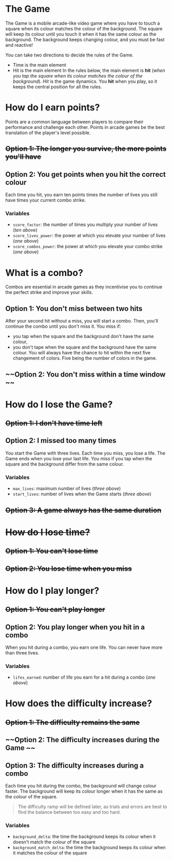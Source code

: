 # The Game

The Game is a mobile arcade-like video game where you have to touch a square when its colour matches the colour of the background.
The square will keep its colour until you touch it when it has the same colour as the background.
The background keeps changing colour, and you must be fast and reactive!

You can take two directions to decide the rules of the Game.
  - Time is the main element
  - Hit is the main element
In the rules below, the main element is **hit** (*when you tap the square when its colour matches the colour of the background*). *Hit* is the game dynamics. You **hit** when you play, so it keeps the central position for all the rules.

# How do I earn points?
Points are a common language between players to compare their performance and challenge each other. Points in arcade games be the best translation of the player's level possible.

## ~~Option 1: The longer you survive, the more points you'll have~~
## Option 2: You get points when you hit the correct colour
Each time you hit, you earn ten points times the number of lives you still have times your current combo strike.

### Variables
- `score_factor`: the number of times you multiply your number of lives (*ten above*)
- `score_lives_power`: the power at which you elevate your number of lives (*one above*)
- `score_combos_power`: the power at which you elevate your combo strike (*one above*)

# What is a combo?
Combos are essential in arcade games as they incentivise you to continue the perfect strike and improve your skills.

## Option 1: You don't miss between two hits
After your second hit without a miss, you will start a combo. Then, you'll continue the combo until you don't miss it.
You miss if:
  - you tap when the square and the background don't have the same colour,
  - you don't tape when the square and the background have the same colour.
You will always have the chance to hit within the next five changement of colors. Five being the number of colors in the game.

## ~~Option 2: You don't miss within a time window ~~

# How do I lose the Game?
## ~~Option 1: I don't have time left~~
## Option 2: I missed too many times
You start the Game with three lives. Each time you miss, you lose a life. The Game ends when you lose your last life.
You miss if you tap when the square and the background differ from the same colour.

### Variables
- `max_lives`: maximum number of lives (*three above*)
- `start_lives`: number of lives when the Game starts (*three above*)

## ~~Option 3: A game always has the same duration~~

# ~~How do I lose time?~~
## ~~Option 1: You can't lose time~~
## ~~Option 2: You lose time when you miss~~

# How do I play longer?
## ~~Option 1: You can't play longer~~
## Option 2: You play longer when you hit in a combo
When you hit during a combo, you earn one life. You can never have more than three lives.

### Variables
- `lifes_earned`: number of life you earn for a hit during a combo (*one above*)

# How does the difficulty increase?
## ~~Option 1: The difficulty remains the same~~
## ~~Option 2: The difficulty increases during the Game ~~
## Option 3: The difficulty increases during a combo
Each time you hit during the combo, the background will change colour faster.
The background will keep its colour longer when it has the same as the colour of the square.

> The difficulty ramp will be defined later, as trials and errors are best to find the balance between too easy and too hard.

### Variables
- `background_delta`: the time the background keeps its colour when it doesn't match the colour of the square
- `background_match_delta`: the time the background keeps its colour when it matches the colour of the square
